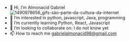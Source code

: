 - 👋 Hi, I’m Almonacid Gabriel![1490978656_gifs-são-parte-da-cultura-da-internet](https://github.com/Almonacid98/Almonacid98/assets/49103419/943ae28b-90ee-4949-8162-a2b84e20596e)
- 👀 I’m interested in python, javascript, Java, programming
- 🌱 I’m currently learning Python, React, Javascript
- 💞️ I’m looking to collaborate on: I do not know yet 
- 📫 How to reach me gabrielalmonacid98@gmail.com
<!---
Almonacid98/Almonacid98 is a ✨ special ✨ repository because its `README.md` (this file) appears on your GitHub profile.
You can click the Preview link to take a look at your changes.
--->
